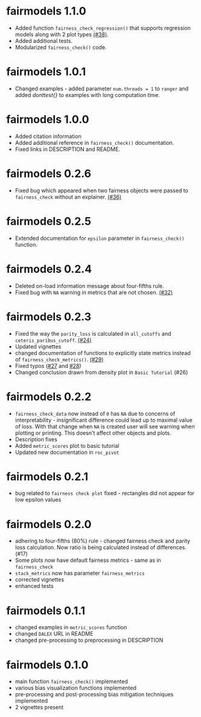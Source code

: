 # fairmodels 1.1.0
* Added function `fairness_check_regression()` that supports regression models along with 2 plot types [(#38)](https://github.com/ModelOriented/fairmodels/issues/38).
* Added additional tests. 
* Modularized `fairness_check()` code.

# fairmodels 1.0.1 
* Changed examples - added parameter `num.threads = 1` to `ranger` and added *donttest{}* to examples with long computation time. 

# fairmodels 1.0.0
* Added citation information
* Added additional reference in `fairness_check()` documentation.
* Fixed links in DESCRIPTION and README. 

# fairmodels 0.2.6 
* Fixed bug which appeared when two fairness objects were passed to `fairness_check` without an explainer. [(#36)](https://github.com/ModelOriented/fairmodels/issues/36)

# fairmodels 0.2.5
* Extended documentation for `epsilon` parameter in `fairness_check()` function.

# fairmodels 0.2.4
* Deleted on-load information message about four-fifths rule. 
* Fixed bug with `NA` warning in metrics that are not chosen. [(#32)](https://github.com/ModelOriented/fairmodels/issues/32)

# fairmodels 0.2.3
* Fixed the way the `parity_loss` is calculated in `all_cutoffs` and `ceteris_paribus_cutoff`. [(#24)](https://github.com/ModelOriented/fairmodels/issues/24)
* Updated vignettes
* changed documentation of functions to explicitly state metrics instead of `fairness_check_metrics()`. [(#29)](https://github.com/ModelOriented/fairmodels/issues/29)
* Fixed typos ([#27](https://github.com/ModelOriented/fairmodels/issues/27) and [#28](https://github.com/ModelOriented/fairmodels/issues/28))
* Changed conclusion drawn from density plot in `Basic Tutorial` (#26)

# fairmodels 0.2.2
* `fairness_check_data` now instead of `0` has `NA` due to concerns of interpretability - insignificant difference could lead up to maximal value of loss. With that change when `NA` is created user will see warning when plotting or printing. This doesn't affect other objects and plots.
* Description fixes
* Added `metric_scores` plot to basic tutorial
* Updated new documentation in `roc_pivot`

# fairmodels 0.2.1
* bug related to `fairness check plot` fixed - rectangles did not appear for low epsilon values

# fairmodels 0.2.0
* adhering to four-fifths (80%) rule - changed fairness check and parity loss calculation. Now ratio is being calculated instead of differences.(#17)
* Some plots now have default fairness metrics - same as in `fairness_check` 
* `stack_metrics` now has parameter `fairness_metrics`
* corrected vignettes
* enhanced tests

# fairmodels 0.1.1
* changed examples in `metric_scores` function
* changed `DALEX` URL in README
* changed pre-processing to preprocessing in DESCRIPTION

# fairmodels 0.1.0

* main function `fairness_check()` implemented 
* various bias visualization functions implemented 
* pre-processing and post-processing bias mitigation techniques implemented
* 2 vignettes present
